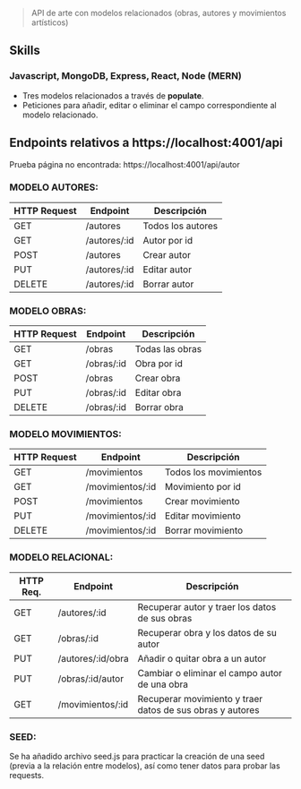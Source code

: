 > API de arte con modelos relacionados (obras, autores y movimientos artísticos)

## Skills

### Javascript, MongoDB, Express, React, Node (MERN)
- Tres modelos relacionados a través de **populate**.
- Peticiones para añadir, editar o eliminar el campo correspondiente al modelo relacionado.


## Endpoints relativos a https://localhost:4001/api

Prueba página no encontrada: https://localhost:4001/api/autor

### MODELO AUTORES: 

| HTTP Request | Endpoint      | Descripción       |
|--------------|---------------|-------------------|
| GET          | /autores      | Todos los autores |
| GET          | /autores/:id  | Autor por id      |
| POST         | /autores      | Crear autor       |
| PUT          | /autores/:id  | Editar autor      |
| DELETE       | /autores/:id  | Borrar autor      |

### MODELO OBRAS: 

| HTTP Request | Endpoint    | Descripción     |
|--------------|-------------|-----------------|
| GET          | /obras      | Todas las obras |
| GET          | /obras/:id  | Obra por id     |
| POST         | /obras      | Crear obra      |
| PUT          | /obras/:id  | Editar obra     |
| DELETE       | /obras/:id  | Borrar obra     |

### MODELO MOVIMIENTOS: 

| HTTP Request | Endpoint          | Descripción           |
|--------------|-------------------|-----------------------|
| GET          | /movimientos      | Todos los movimientos |
| GET          | /movimientos/:id  | Movimiento por id     |
| POST         | /movimientos      | Crear movimiento      |
| PUT          | /movimientos/:id  | Editar movimiento     |
| DELETE       | /movimientos/:id  | Borrar movimiento     |
 
### MODELO RELACIONAL:

| HTTP Req. | Endpoint          | Descripción                                               |
|-----------|-------------------|-----------------------------------------------------------|
| GET       | /autores/:id      | Recuperar autor y traer los datos de sus obras            |
| GET       | /obras/:id        | Recuperar obra y los datos de su autor                    |
| PUT       | /autores/:id/obra | Añadir o quitar obra a un autor                           |
| PUT       | /obras/:id/autor  | Cambiar o eliminar el campo autor de una obra             |
| GET       | /movimientos/:id  | Recuperar movimiento y traer datos de sus obras y autores |


### SEED:
Se ha añadido archivo seed.js para practicar la creación de una seed (previa a la relación entre modelos), así como tener datos para probar las requests. 
